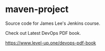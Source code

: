 # maven-project
Source code for James Lee's Jenkins course.

Check out Latest DevOps PDF book.

https://www.level-up.one/devops-pdf-book
